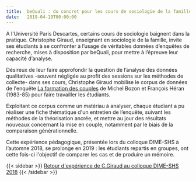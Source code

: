 ```yaml
---
title:  beQuali : du concret pour les cours de sociologie de la famille
date:   2019-04-19T00:00:00
---
```


A l'Université Paris Descartes, certains cours de sociologie baignent dans la pratique. Christophe Giraud, enseignant en sociologie de la famille, invite ses étudiants à se confronter à l’usage de véritables données d’enquêtes de recherche, mises à disposition par beQuali, pour mettre à l’épreuve leur capacité d’analyse.

Désireux de leur faire approfondir la question de l’analyse des données qualitatives -souvent négligée au profit des sessions sur les méthodes de collecte- dans ses cours, Christophe Giraud mobilise le corpus de données de l'enquête [La formation des couples](http://bequali.fr/fr/enquetes/lenquete-en-bref/cdsp_bq_s2/) de Michel Bozon et François Héran (1983-85) pour faire travailler les étudiants.

Exploitant ce corpus comme un matériau à analyser, chaque étudiant a pu réaliser une fiche thématique d'un entretien de l’enquête, suivant les méthodes de la théorisation ancrée, et mettre au jour des résultats nouveaux concernant la mise en couple, notamment par le biais de la comparaison générationnelle.

Cette expérience pédagogique, présentée lors du colloque DIME-SHS à l’automne 2018, se prolonge en 2019 : les étudiants repartis en groupes, ont cette fois-ci l'objectif de comparer les cas et de produire un mémoire.

{{< sidebar >}}
[Retour d'expérience de C.Giraud au colloque DIME-SHS 2018](https://bequali.fr/media/ckeditor/uploads/2019/02/13/colloque_dime_pres_cgiraud_gaj68zk.pdf)
{{< /sidebar >}}

